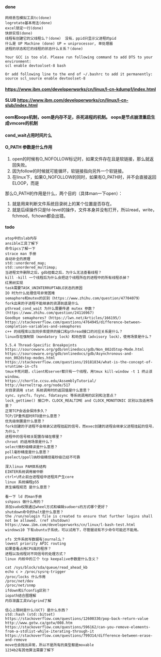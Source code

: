 #### done
```
网络丢包模拟工具tc(done)
logrotate基本用法(done)
excel锁定一行(done)
快排实现(done)
线程有创建它的父线程么？(done） 没有，ppid只显示父进程的pid 
什么是 UP Machine (done) UP = uniprocessor, 单处理器
进程的状态和它的线程的状态什么关系？(done)
```
```
Your GCC is too old. Please run following command to add DTS to your environment:
scl enable devtoolset-8 bash

Or add following line to the end of ~/.bashrc to add it permanently:
source scl_source enable devtoolset-8
```

#### https://www.ibm.com/developerworks/cn/linux/l-cn-kdump1/index.html
#### SLUB https://www.ibm.com/developerworks/cn/linux/l-cn-slub/index.html
#### oom和oops机制，oom是内存不足，杀死进程的机制。 oops是节点崩溃重启生成vmcore的机制
#### cond_wait占用时间片么

#### O_PATH 参数是什么作用
1. open的时候有O_NOFOLLOW标记时，如果文件存在且是软链接，那么就返回失败。
1. 因为follow的时候就可能循环，软链接指向另外一个软链接。
1. 在linux下，如果O_NOFOLLOW的同时，如果有O_PATH时，并不会直接返回ELOOP，而是

那么O_PATH的作用是什么，两个目的（具体man一下open）：
1. 就是用来判断文件系统目录树上的某个位置是否存在。
1. 就是后续操作只是fd-level的操作，文件本身并没有打开，所以read，write，fchmod，fchown都会出错。

#### todo

```
atop中的slab内存
ansible工具了解下
命令ipcs了解一下
strace man 手册
自动补全的原理
std::unordered_map;
std::unordered_multimap;
当进程文件删除之后，gdb挂载之后，为什么无法查看线程？
kill -kill 一个线程后为什么会把这个线程所在的进程中的所有线程杀掉？
红黑树实现
task需要TASK_UNINTERRUPTABLE状态的原因
IO 时为什么处理信号非常困难
semaphore和mutex的区别（https://www.zhihu.com/question/47704079）
fork出来的子进程不能继承的资源到底是什么
pthread_cond_wait 为什么需要传递 mutex 参数？(https://www.zhihu.com/question/24116967)
Goodbye semaphores?（https://lwn.net/Articles/166195/）
https://stackoverflow.com/questions/4764945/difference-between-completion-variables-and-semaphores
c++ 的线程库以及同步库提供的接口和pthread接口的对应关系是什么？
linux存在强制锁（mandatory lock）和劝告锁（advisory lock），使用场景是什么？

5.5.4 Thread-Specific Breakpoints
https://sourceware.org/gdb/onlinedocs/gdb/Non_002dStop-Mode.html
https://sourceware.org/gdb/onlinedocs/gdb/Asynchronous-and-non_002dstop-modes.html
https://stackoverflow.com/questions/19181834/what-is-the-concept-of-vruntime-in-cfs
tmux卡死问题，client和server都只有一个线程，用tmux kill-window -t 1 终止该window。
https://chortle.ccsu.edu/AssemblyTutorial/   
http://kerneltrap.org/node/517    
对目录调用 stat 系统调用时的返回值是什么意思？
sync，syncfs，fsync，fdatasync 等系统调用的区别和注意点？
lock_gettime() 接口中，CLOCK_REALTIME and CLOCK_MONOTONIC 区别以及适用场景？
正常TCP会话会保持多久？
TCP/IP重传超时RTO是什么意思？
优先级倒置是什么意思？
fork创建的子进程不会继承父进程挂起的信号，而exec创建的进程会继承父进程挂起的信号，为什么？
进程中的信号相关配置存储在哪里？
chroot 的适用场景是什么？
select微秒级精读是什么意思？
poll毫秒精度是什么意思？
pselect/ppoll纳秒级精但毫秒级已经不可靠
    
深入linux PAM体系结构    
EINTER系统调用被中断    
ctrl+\终止前台进程组中进程并产生core
linux 系统编程p55
原生编程规范 是什么意思？    
    
看一下 ld 的man手册
sshpass 做什么用的？
添加sudo权限通过wheel方式和编辑sudoers的方式哪个更好？
shutdown命令的halt是什么意思？
the /run/nologin file is created to ensure that further logins shall not be allowed. (ref shutdown)
https://www.ibm.com/developerworks/cn/linux/l-bash-test.html
windows10 下有ubuntu子系统，可以试用下，尽管据说有不少命令可能还不能用。

xfs 文件系统写数据有journal么？
lowest priority APIC routing
如果查看占用CPU高的程序？
进程以及线程对不同信号的处理方式？
linux 内核中的三个 tcp keepalive参数是什么含义？

cat /sys/block/sda/queue/read_ahead_kb
echo c > /proc/sysrq-trigger
/proc/locks 什么作用
/proc/net/dev
/proc/net/snmp    
ifdown和ifconfig区别？
iopath结合图理解
内存泄露工具Valgrind了解
 
信心上限树是什么(UCT) 是什么东西？
std::hash (std::bitset)
https://stackoverflow.com/questions/12600330/pop-back-return-value
http://www.gotw.ca/gotw/008.htm
https://stackoverflow.com/questions/596162/can-you-remove-elements-from-a-stdlist-while-iterating-through-it
https://stackoverflow.com/questions/799314/difference-between-erase-and-remove
move也会抛出异常，所以不是所有的类型都是movable
1234b2有其他算法需要了解下
```
